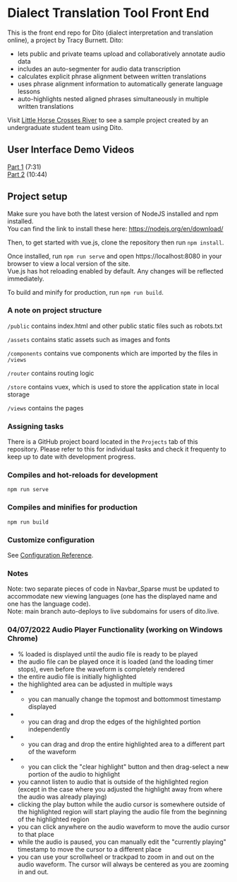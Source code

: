 # Dialect Translation Tool Front End

This is the front end repo for Dito (dialect interpretation and translation online), a project by Tracy Burnett.  Dito:
- lets public and private teams upload and collaboratively annotate audio data
- includes an auto-segmenter for audio data transcription
- calculates explicit phrase alignment between written translations
- uses phrase alignment information to automatically generate language lessons
- auto-highlights nested aligned phrases simultaneously in multiple written translations

Visit [Little Horse Crosses River](https://yakaloco.dito.live/storybook/S65cMnPPpJA.m4a?open=aQ_XB5yrA6QkB8X4sUIHyc) to see a sample project created by an undergraduate student team using Dito.

## User Interface Demo Videos

[Part 1](https://www.dropbox.com/s/6b0wnzr2kygpxli/points%201-3.mp4?dl=0 "Demo Video Part 1") (7:31)  
[Part 2](https://www.dropbox.com/s/2j9l6w8c251x838/points%204-6.mp4?dl=0 "Demo Video Part 2") (10:44)

## Project setup

Make sure you have both the latest version of NodeJS installed and npm installed.  
You can find the link to install these here: https://nodejs.org/en/download/

Then, to get started with vue.js, clone the repository then run ```npm install```.

Once installed, run ```npm run serve``` and open https://localhost:8080 in your browser to view a local version of the site.  
Vue.js has hot reloading enabled by default. Any changes will be reflected immediately.

To build and minify for production, run ```npm run build```.

### A note on project structure

```/public``` contains index.html and other public static files such as robots.txt

```/assets``` contains static assets such as images and fonts

```/components``` contains vue components which are imported by the files in ```/views```

```/router``` contains routing logic

```/store``` contains vuex, which is used to store the application state in local storage

```/views``` contains the pages

### Assigning tasks

There is a GitHub project board located in the ```Projects``` tab of this repository. Please refer to this for individual tasks and check it frequenty to keep up to date with development progress.

### Compiles and hot-reloads for development
```npm run serve```

### Compiles and minifies for production
```npm run build```

### Customize configuration
See [Configuration Reference](https://cli.vuejs.org/config/).

### Notes

Note: two separate pieces of code in Navbar_Sparse must be updated to accommodate new viewing languages (one has the displayed name and one has the language code).  
Note: main branch auto-deploys to live subdomains for users of dito.live. 

### 04/07/2022 Audio Player Functionality (working on Windows Chrome)

- % loaded is displayed until the audio file is ready to be played
- the audio file can be played once it is loaded (and the loading timer stops), even before the waveform is completely rendered
- the entire audio file is initially highlighted
- the highlighted area can be adjusted in multiple ways
- - you can manually change the topmost and bottommost timestamp displayed
- - you can drag and drop the edges of the highlighted portion independently
- - you can drag and drop the entire highlighted area to a different part of the waveform
- - you can click the "clear highlight" button and then drag-select a new portion of the audio to highlight
- you cannot listen to audio that is outside of the highlighted region (except in the case where you adjusted the highlight away from where the audio was already playing)
- clicking the play button while the audio cursor is somewhere outside of the highlighted region will start playing the audio file from the beginning of the highlighted region
- you can click anywhere on the audio waveform to move the audio cursor to that place
- while the audio is paused, you can manually edit the "currently playing" timestamp to move the cursor to a different place
- you can use your scrollwheel or trackpad to zoom in and out on the audio waveform.  The cursor will always be centered as you are zooming in and out.
